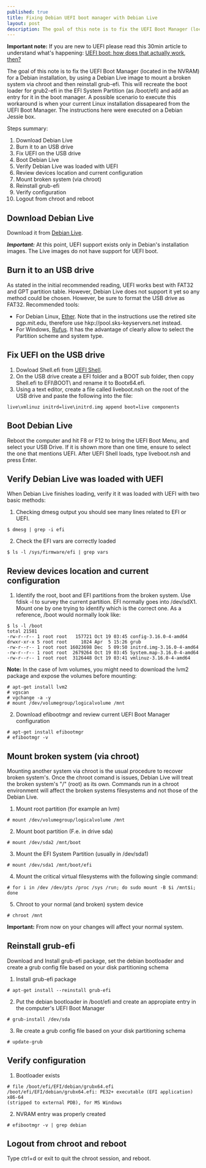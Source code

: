 ```yaml
---
published: true
title: Fixing Debian UEFI boot manager with Debian Live
layout: post
description: The goal of this note is to fix the UEFI Boot Manager (located in the NVRAM) for a Debian installation, by using a Debian Live image to mount a broken system via chroot and then reinstall grub-efi. This will recreate the boot loader for grub2-efi in the EFI System Partition (as /boot/efi) and add an entry for it in the boot manager. 
---
```


**Important note:** If you are new to UEFI please read this 30min article to understand what's happening: [UEFI boot: how does that actually work, then?](https://www.happyassassin.net/2014/01/25/uefi-boot-how-does-that-actually-work-then/)

The goal of this note is to fix the UEFI Boot Manager (located in the NVRAM) for a Debian installation, by using a Debian Live image to mount a broken system via chroot and then reinstall grub-efi. This will recreate the boot loader for grub2-efi in the EFI System Partition (as /boot/efi) and add an entry for it in the boot manager. 
A possible scenario to execute this workaround is when your current Linux installation dissapeared from the UEFI Boot Manager. The instructions here were executed on a Debian Jessie box.

Steps summary:

1. Download Debian Live 
2. Burn it to an USB drive
3. Fix UEFI on the USB drive
4. Boot Debian Live
5. Verify Debian Live was loaded with UEFI 
6. Review devices location and current configuration
7. Mount broken system (via chroot)
8. Reinstall grub-efi
9. Verify configuration
10. Logout from chroot and reboot

## Download Debian Live ##
Download it from [Debian Live](https://www.debian.org/CD/live/).

***Important:*** At this point, UEFI support exists only in Debian's installation images. The Live images do not have support for UEFI boot.

## Burn it to an USB drive ##  
As stated in the initial recommended reading, UEFI works best with FAT32 and GPT partition table. However, Debian Live does not support it yet
so any method could be chosen. However, be sure to format the USB drive as FAT32. Recommended tools: 

* For Debian Linux, [Ether](https://github.com/resin-io/etcher). Note that in the instructions use the retired site pgp.mit.edu, therefore use hkp://pool.sks-keyservers.net instead.
* For Windows, [Rufus](https://rufus.akeo.ie). It has the advantage of clearly allow to select the Partition scheme and system type.

## Fix UEFI on the USB drive ##
1. Dowload Shell.efi from [UEFI Shell](https://github.com/tianocore/edk2/tree/master/ShellBinPkg/UefiShell/X64).
2. On the USB drive create a EFI folder and a BOOT sub folder, then copy Shell.efi to EFI\BOOT\ and rename it to Bootx64.efi.
3. Using a text editor, create a file called liveboot.nsh on the root of the USB drive and paste the following into the file: 

``` shell
live\vmlinuz initrd=live\initrd.img append boot=live components
```

## Boot Debian Live ##
Reboot the computer and hit F8 or F12 to bring the UEFI Boot Menu, and select your USB Drive. If it is shown more than one time, ensure to select the one that mentions UEFI.
After UEFI Shell loads, type liveboot.nsh and press Enter. 

## Verify Debian Live was loaded with UEFI
When Debian Live finishes loading, verify it it was loaded with UEFI with two basic methods:

1. Checking dmesg output you should see many lines related to EFI or UEFI.

``` shell
$ dmesg | grep -i efi 
```
2. Check the EFI vars are correctly loaded

``` shell
$ ls -l /sys/firmware/efi | grep vars
```

## Review devices location and current configuration ##
1. Identify the root, boot and EFI partitions from the broken system.
Use fdisk -l to survey the current partition. EFI normally goes into /dev/sdX1. Mount one by one trying to identify which is the correct one. 
As a reference, /boot would normally look like:

``` shell
$ ls -l /boot
total 21581
-rw-r--r-- 1 root root   157721 Oct 19 03:45 config-3.16.0-4-amd64
drwxr-xr-x 5 root root     1024 Apr  5 15:26 grub
-rw-r--r-- 1 root root 16023698 Dec  5 09:50 initrd.img-3.16.0-4-amd64
-rw-r--r-- 1 root root  2679264 Oct 19 03:45 System.map-3.16.0-4-amd64
-rw-r--r-- 1 root root  3126448 Oct 19 03:41 vmlinuz-3.16.0-4-amd64
```
**Note:** In the case of lvm volumes, you might need to download the lvm2 package and expose the volumes before mounting:

``` shell
# apt-get install lvm2
# vgscan
# vgchange -a -y
# mount /dev/volumegroup/logicalvolume /mnt
```
2. Download efibootmgr and review current UEFI Boot Manager configuration

``` shell
# apt-get install efibootmgr
# efibootmgr -v
```

## Mount broken system (via chroot) ##
Mounting another system via chroot is the usual procedure to recover broken system's. Once the chroot comand is issues, Debian Live will treat the broken system's "/" (root) as its own. Commands run in a chroot environment will affect the broken systems filesystems and not those of the Debian Live.
1. Mount root partition (for example an lvm)

``` shell
# mount /dev/volumegroup/logicalvolume /mnt
```
2. Mount boot partition (F.e. in drive sda)

``` shell
# mount /dev/sda2 /mnt/boot
```
3. Mount the EFI System Partition (usually in /dev/sda1)

``` shell
# mount /dev/sda1 /mnt/boot/efi
```
4. Mount the critical virtual filesystems with the following single command:

``` shell
# for i in /dev /dev/pts /proc /sys /run; do sudo mount -B $i /mnt$i; done
```
5. Chroot to your normal (and broken) system device

``` shell
# chroot /mnt
```
**Important:** From now on your changes will affect your normal system.

## Reinstall grub-efi ##
Download and Install grub-efi package, set the debian bootloader and create a grub config file based on your disk partitioning schema
1. Install grub-efi package

``` shell
# apt-get install --reinstall grub-efi
```
2. Put the debian bootloader in /boot/efi and create an appropiate entry in the computer's UEFI Boot Manager

``` shell
# grub-install /dev/sda
```
3. Re create a grub config file based on your disk partitioning schema

``` shell
# update-grub
```

## Verify configuration ##
1. Bootloader exists

``` shell
# file /boot/efi/EFI/debian/grubx64.efi 
/boot/efi/EFI/debian/grubx64.efi: PE32+ executable (EFI application) x86-64 
(stripped to external PDB), for MS Windows
```
2. NVRAM entry was properly created 

``` shell
# efibootmgr -v | grep debian
```

## Logout from chroot and reboot ##
Type ctrl+d or exit to quit the chroot session, and reboot.
